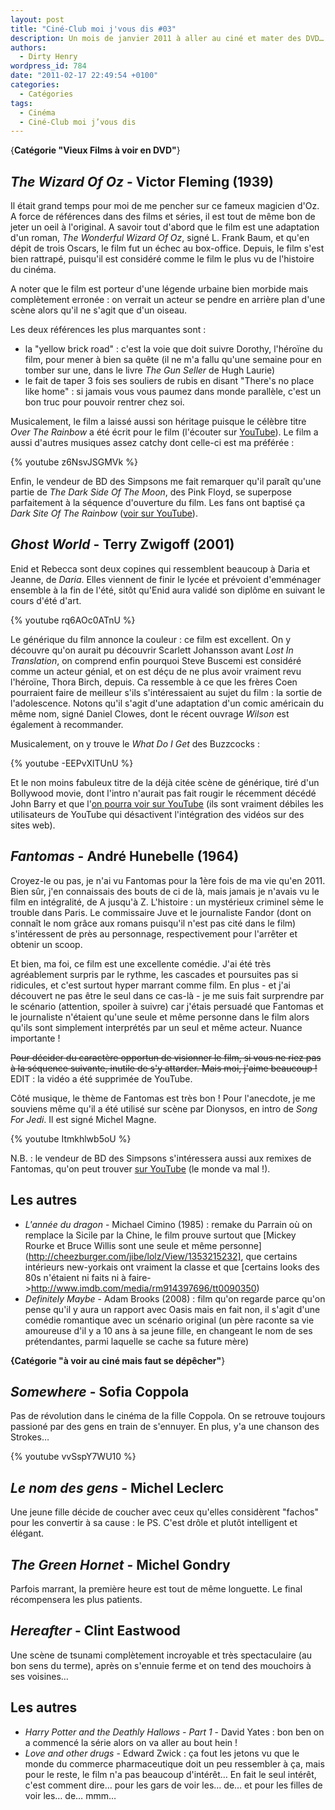 ```yaml
---
layout: post
title: "Ciné-Club moi j'vous dis #03"
description: Un mois de janvier 2011 à aller au ciné et mater des DVD…
authors:
  - Dirty Henry
wordpress_id: 784
date: "2011-02-17 22:49:54 +0100"
categories:
  - Catégories
tags:
  - Cinéma
  - Ciné-Club moi j’vous dis
---
```


{**Catégorie "Vieux Films à voir en DVD"**}

## *The Wizard Of Oz* - Victor Fleming (1939)

Il était grand temps pour moi de me pencher sur ce fameux magicien d'Oz. A force
de références dans des films et séries, il est tout de même bon de jeter un oeil
à l'original. A savoir tout d'abord que le film est une adaptation d'un roman,
_The Wonderful Wizard Of Oz_, signé L. Frank Baum, et qu'en dépit de trois
Oscars, le film fut un échec au box-office. Depuis, le film s'est bien rattrapé,
puisqu'il est considéré comme le film le plus vu de l'histoire du cinéma.

A noter que le film est porteur d'une légende urbaine bien morbide mais
complètement erronée : on verrait un acteur se pendre en arrière plan d'une
scène alors qu'il ne s'agit que d'un oiseau.

Les deux références les plus marquantes sont :

- la "yellow brick road" : c'est la voie que doit suivre Dorothy, l'héroïne du
  film, pour mener à bien sa quête (il ne m'a fallu qu'une semaine pour en
  tomber sur une, dans le livre _The Gun Seller_ de Hugh Laurie)
- le fait de taper 3 fois ses souliers de rubis en disant "There's no place like
  home" : si jamais vous vous paumez dans monde parallèle, c'est un bon truc
  pour pouvoir rentrer chez soi.

Musicalement, le film a laissé aussi son héritage puisque le célèbre titre _Over
The Rainbow_ a été écrit pour le film (l'écouter sur
[YouTube](http://www.youtube.com/watch?v=QhzbzwPNgXA)). Le film a aussi d'autres
musiques assez catchy dont celle-ci est ma préférée :

{% youtube z6NsvJSGMVk %}

Enfin, le vendeur de BD des Simpsons me fait remarquer qu'il paraît qu'une
partie de _The Dark Side Of The Moon_, des Pink Floyd, se superpose parfaitement
à la séquence d'ouverture du film. Les fans ont baptisé ça _Dark Site Of The
Rainbow_ ([voir sur YouTube](http://www.youtube.com/embed/3ng74hxX61E)).

## *Ghost World* - Terry Zwigoff (2001)

Enid et Rebecca sont deux copines qui ressemblent beaucoup à Daria et Jeanne, de
_Daria_. Elles viennent de finir le lycée et prévoient d'emménager ensemble à la
fin de l'été, sitôt qu'Enid aura validé son diplôme en suivant le cours d'été
d'art.

{% youtube rq6AOc0ATnU %}

Le générique du film annonce la couleur : ce film est excellent. On y découvre
qu'on aurait pu découvrir Scarlett Johansson avant _Lost In Translation_, on
comprend enfin pourquoi Steve Buscemi est considéré comme un acteur génial, et
on est déçu de ne plus avoir vraiment revu l'héroïne, Thora Birch, depuis. Ca
ressemble à ce que les frères Coen pourraient faire de meilleur s'ils
s'intéressaient au sujet du film : la sortie de l'adolescence. Notons qu'il
s'agit d'une adaptation d'un comic américain du même nom, signé Daniel Clowes,
dont le récent ouvrage _Wilson_ est également à recommander.

Musicalement, on y trouve le _What Do I Get_ des Buzzcocks :

{% youtube -EEPvXlTUnU %}

Et le non moins fabuleux titre de la déjà citée scène de générique, tiré d'un
Bollywood movie, dont l'intro n'aurait pas fait rougir le récemment décédé John
Barry et que
l'[on pourra voir sur YouTube](http://www.youtube.com/watch?v=VB4q9rcfvvE) (ils
sont vraiment débiles les utilisateurs de YouTube qui désactivent l'intégration
des vidéos sur des sites web).

## *Fantomas* - André Hunebelle (1964)

Croyez-le ou pas, je n'ai vu Fantomas pour la 1ère fois de ma vie qu'en 2011.
Bien sûr, j'en connaissais des bouts de ci de là, mais jamais je n'avais vu le
film en intégralité, de A jusqu'à Z. L'histoire : un mystérieux criminel sème le
trouble dans Paris. Le commissaire Juve et le journaliste Fandor (dont on
connaît le nom grâce aux romans puisqu'il n'est pas cité dans le film)
s'intéressent de près au personnage, respectivement pour l'arrêter et obtenir un
scoop.

Et bien, ma foi, ce film est une excellente comédie. J'ai été très agréablement
surpris par le rythme, les cascades et poursuites pas si ridicules, et c'est
surtout hyper marrant comme film. En plus - et j'ai découvert ne pas être le
seul dans ce cas-là - je me suis fait surprendre par le scénario (attention,
spoiler à suivre) car j'étais persuadé que Fantomas et le journaliste n'étaient
qu'une seule et même personne dans le film alors qu'ils sont simplement
interprétés par un seul et même acteur. Nuance importante !

<strike>Pour décider du caractère opportun de visionner le film, si vous ne riez
pas à la séquence suivante, inutile de s'y attarder. Mais moi, j'aime beaucoup
!</strike> EDIT : la vidéo a été supprimée de YouTube.

Côté musique, le thème de Fantomas est très bon ! Pour l'anecdote, je me
souviens même qu'il a été utilisé sur scène par Dionysos, en intro de _Song For
Jedi_. Il est signé Michel Magne.

{% youtube Itmkhlwb5oU %}

N.B. : le vendeur de BD des Simpsons s'intéressera aussi aux remixes de
Fantomas, qu'on peut trouver
[sur YouTube](http://www.youtube.com/watch?v=4AqOg_cF1IU) (le monde va mal !).

## Les autres

- _L'année du dragon_ - Michael Cimino (1985) : remake du Parrain où on remplace
  la Sicile par la Chine, le film prouve surtout que [Mickey Rourke et Bruce
  Willis sont une seule et même
  personne](http://cheezburger.com/jibe/lolz/View/1353215232], que certains
  intérieurs new-yorkais ont vraiment la classe et que [certains looks des 80s
  n'étaient ni faits ni à
  faire->http://www.imdb.com/media/rm914397696/tt0090350)
- _Definitely Maybe_ - Adam Brooks (2008) : film qu'on regarde parce qu'on pense
  qu'il y aura un rapport avec Oasis mais en fait non, il s'agit d'une comédie
  romantique avec un scénario original (un père raconte sa vie amoureuse d'il y
  a 10 ans à sa jeune fille, en changeant le nom de ses prétendantes, parmi
  laquelle se cache sa future mère)

**{Catégorie "à voir au ciné mais faut se dépêcher"**}

## *Somewhere* - Sofia Coppola

Pas de révolution dans le cinéma de la fille Coppola. On se retrouve toujours
passioné par des gens en train de s'ennuyer. En plus, y'a une chanson des
Strokes…

{% youtube vvSspY7WU10 %}

## *Le nom des gens* - Michel Leclerc

Une jeune fille décide de coucher avec ceux qu'elles considèrent "fachos" pour
les convertir à sa cause : le PS. C'est drôle et plutôt intelligent et élégant.

## *The Green Hornet* - Michel Gondry

Parfois marrant, la première heure est tout de même longuette. Le final
récompensera les plus patients.

## *Hereafter* - Clint Eastwood

Une scène de tsunami complètement incroyable et très spectaculaire (au bon sens
du terme), après on s'ennuie ferme et on tend des mouchoirs à ses voisines…

## Les autres

- _Harry Potter and the Deathly Hallows - Part 1_ - David Yates : bon ben on a
  commencé la série alors on va aller au bout hein !
- _Love and other drugs_ - Edward Zwick : ça fout les jetons vu que le monde du
  commerce pharmaceutique doit un peu ressembler à ça, mais pour le reste, le
  film n'a pas beaucoup d'intérêt… En fait le seul intérêt, c'est comment dire…
  pour les gars de voir les… de… et pour les filles de voir les… de… mmm…
